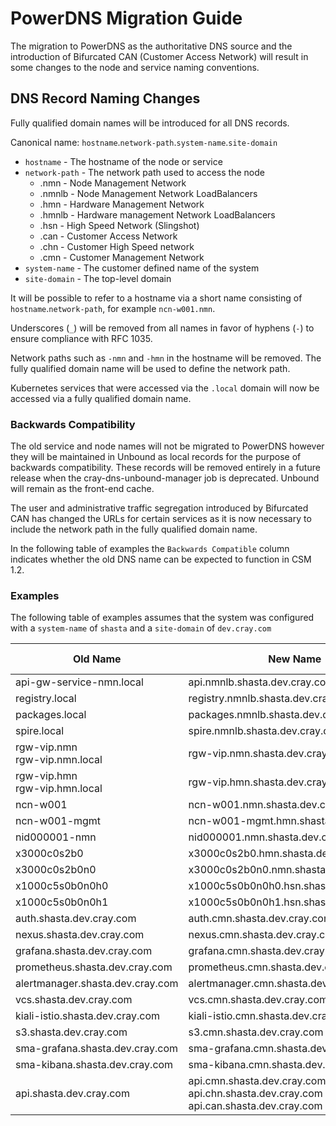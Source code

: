 # PowerDNS Migration Guide

The migration to PowerDNS as the authoritative DNS source and the introduction of Bifurcated CAN (Customer Access Network) will result in some changes to the node and service naming conventions.

## DNS Record Naming Changes

Fully qualified domain names will be introduced for all DNS records.

Canonical name: `hostname`.`network-path`.`system-name`.`site-domain`

* `hostname` - The hostname of the node or service
* `network-path` - The network path used to access the node
  * .nmn - Node Management Network
  * .nmnlb - Node Management Network LoadBalancers
  * .hmn - Hardware Management Network
  * .hmnlb - Hardware management Network LoadBalancers
  * .hsn - High Speed Network (Slingshot)
  * .can - Customer Access Network
  * .chn - Customer High Speed network
  * .cmn - Customer Management Network
* `system-name` - The customer defined name of the system
* `site-domain` - The top-level domain

It will be possible to refer to a hostname via a short name consisting of `hostname`.`network-path`, for example `ncn-w001.nmn`.

Underscores (`_`) will be removed from all names in favor of hyphens (`-`) to ensure compliance with RFC 1035.

Network paths such as `-nmn` and `-hmn` in the hostname will be removed. The fully qualified domain name will be used to define the network path.

Kubernetes services that were accessed via the `.local` domain will now be accessed via a fully qualified domain name.

### Backwards Compatibility

The old service and node names will not be migrated to PowerDNS however they will be maintained in Unbound as local records for the purpose of backwards compatibility. These records will be removed entirely in a future release when the cray-dns-unbound-manager job is deprecated. Unbound will remain as the front-end cache.

The user and administrative traffic segregation introduced by Bifurcated CAN has changed the URLs for certain services as it is now necessary to include the network path in the fully qualified domain name.

In the following table of examples the `Backwards Compatible` column indicates whether the old DNS name can be expected to function in CSM 1.2.

### Examples

The following table of examples assumes that the system was configured with a `system-name` of `shasta` and a `site-domain` of `dev.cray.com`

| Old Name                           | New Name                                                                                  | Short name          | Backwards Compatible |
|------------------------------------|-------------------------------------------------------------------------------------------|---------------------|----------------------|
| api-gw-service-nmn.local           | api.nmnlb.shasta.dev.cray.com                                                             | api.nmnlb           | Yes                  |
| registry.local                     | registry.nmnlb.shasta.dev.cray.com                                                        | registry.nmnlb      | Yes                  |
| packages.local                     | packages.nmnlb.shasta.dev.cray.com                                                        | packages.nmnlb      | Yes                  |
| spire.local                        | spire.nmnlb.shasta.dev.cray.com                                                           | spire.nmnlb         | Yes                  |
| rgw-vip.nmn <br> rgw-vip.nmn.local | rgw-vip.nmn.shasta.dev.cray.com                                                           | rgw-vip.nmn         | Yes                  |
| rgw-vip.hmn <br> rgw-vip.hmn.local | rgw-vip.hmn.shasta.dev.cray.com                                                           | rgw-vip.hmn         | Yes                  |
| ncn-w001                           | ncn-w001.nmn.shasta.dev.cray.com                                                          | ncn-w001.nmn        | Yes                  |
| ncn-w001-mgmt                      | ncn-w001-mgmt.hmn.shasta.dev.cray.com                                                     | ncn-w001-mgmt.hmn   | Yes                  |
| nid000001-nmn                      | nid000001.nmn.shasta.dev.cray.com                                                         | nid000001.nmn       | Yes                  |
| x3000c0s2b0                        | x3000c0s2b0.hmn.shasta.dev.cray.com                                                       | x3000c0s2b0.hmn     | Yes                  |
| x3000c0s2b0n0                      | x3000c0s2b0n0.nmn.shasta.dev.cray.com                                                     | x3000c0s2b0n0.nmn   | Yes                  |
| x1000c5s0b0n0h0                    | x1000c5s0b0n0h0.hsn.shasta.dev.cray.com                                                   | x1000c5s0b0n0h0.hsn | Yes                  |
| x1000c5s0b0n0h1                    | x1000c5s0b0n0h1.hsn.shasta.dev.cray.com                                                   | x1000c5s0b0n0h1.hsn | Yes                  |
| auth.shasta.dev.cray.com           | auth.cmn.shasta.dev.cray.com                                                              |                     | No                   |
| nexus.shasta.dev.cray.com          | nexus.cmn.shasta.dev.cray.com                                                             |                     | No                   |
| grafana.shasta.dev.cray.com        | grafana.cmn.shasta.dev.cray.com                                                           |                     | No                   |
| prometheus.shasta.dev.cray.com     | prometheus.cmn.shasta.dev.cray.com                                                        |                     | No                   |
| alertmanager.shasta.dev.cray.com   | alertmanager.cmn.shasta.dev.cray.com                                                      |                     | No                   |
| vcs.shasta.dev.cray.com            | vcs.cmn.shasta.dev.cray.com                                                               |                     | No                   |
| kiali-istio.shasta.dev.cray.com    | kiali-istio.cmn.shasta.dev.cray.com                                                       |                     | No                   |
| s3.shasta.dev.cray.com             | s3.cmn.shasta.dev.cray.com                                                                |                     | No                   |
| sma-grafana.shasta.dev.cray.com    | sma-grafana.cmn.shasta.dev.cray.com                                                       |                     | No                   |
| sma-kibana.shasta.dev.cray.com     | sma-kibana.cmn.shasta.dev.cray.com                                                        |                     | No                   |
| api.shasta.dev.cray.com            | api.cmn.shasta.dev.cray.com<br>api.chn.shasta.dev.cray.com<br>api.can.shasta.dev.cray.com |                     | No                   |
